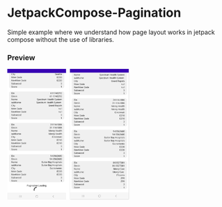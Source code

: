 # JetpackCompose-Pagination

Simple example where we understand how page layout works in jetpack compose without the use of libraries. 
### Preview

<img height="300" src="assets/screen.png"/>
